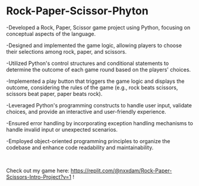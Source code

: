 # Rock-Paper-Scissor-Phyton
-Developed a Rock, Paper, Scissor game project using Python, focusing on conceptual aspects of the language.

-Designed and implemented the game logic, allowing players to choose their selections among rock, paper, and scissors.

-Utilized Python's control structures and conditional statements to determine the outcome of each game round based on the players' choices.

-Implemented a play button that triggers the game logic and displays the outcome, considering the rules of the game (e.g., rock beats scissors, scissors beat paper, paper beats rock).

-Leveraged Python's programming constructs to handle user input, validate choices, and provide an interactive and user-friendly experience.

-Ensured error handling by incorporating exception handling mechanisms to handle invalid input or unexpected scenarios.

-Employed object-oriented programming principles to organize the codebase and enhance code readability and maintainability.

​

Check out my game here: https://replit.com/@nxxdam/Rock-Paper-Scissors-Intro-Project?v=1 !
